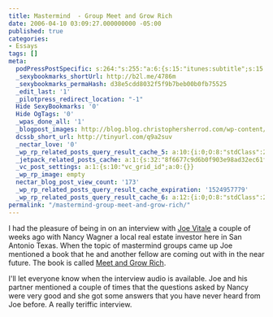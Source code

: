```yaml
---
title: Mastermind  - Group Meet and Grow Rich
date: 2006-04-10 03:09:27.000000000 -05:00
published: true
categories:
- Essays
tags: []
meta:
  podPressPostSpecific: s:264:"s:255:"a:6:{s:15:"itunes:subtitle";s:15:"##PostExcerpt##";s:14:"itunes:summary";s:15:"##PostExcerpt##";s:15:"itunes:keywords";s:17:"##WordPressCats##";s:13:"itunes:author";s:10:"##Global##";s:15:"itunes:explicit";s:7:"Default";s:12:"itunes:block";s:7:"Default";}";";
  _sexybookmarks_shortUrl: http://b2l.me/4786m
  _sexybookmarks_permaHash: d38e5cdd8032f5f9b7beb00b0fb75525
  _edit_last: '1'
  _pilotpress_redirect_location: "-1"
  Hide SexyBookmarks: '0'
  Hide OgTags: '0'
  _wpas_done_all: '1'
  _blogpost_images: http://blog.blog.christophersherrod.com/wp-content/uploads/images/video1.jpg
  dcssb_short_url: http://tinyurl.com/q9a2suv
  _nectar_love: '0'
  _wp_rp_related_posts_query_result_cache_5: a:10:{i:0;O:8:"stdClass":2:{s:7:"post_id";s:3:"119";s:5:"score";s:18:"38.548287347801676";}i:1;O:8:"stdClass":2:{s:7:"post_id";s:3:"125";s:5:"score";s:17:"36.06671379309714";}i:2;O:8:"stdClass":2:{s:7:"post_id";s:3:"124";s:5:"score";s:17:"36.06671379309714";}i:3;O:8:"stdClass":2:{s:7:"post_id";s:3:"120";s:5:"score";s:18:"33.851334780205676";}i:4;O:8:"stdClass":2:{s:7:"post_id";s:3:"123";s:5:"score";s:17:"32.46504041908579";}i:5;O:8:"stdClass":2:{s:7:"post_id";s:2:"20";s:5:"score";s:17:"30.81255151600825";}i:6;O:8:"stdClass":2:{s:7:"post_id";s:2:"15";s:5:"score";s:18:"28.988819254825454";}i:7;O:8:"stdClass":2:{s:7:"post_id";s:2:"45";s:5:"score";s:18:"27.446384715200512";}i:8;O:8:"stdClass":2:{s:7:"post_id";s:2:"43";s:5:"score";s:18:"14.740835583638313";}i:9;O:8:"stdClass":2:{s:7:"post_id";s:1:"5";s:5:"score";s:18:"11.010953410811886";}}
  _jetpack_related_posts_cache: a:1:{s:32:"8f6677c9d6b0f903e98ad32ec61f8deb";a:2:{s:7:"expires";i:1493350287;s:7:"payload";a:3:{i:0;a:1:{s:2:"id";i:105;}i:1;a:1:{s:2:"id";i:189;}i:2;a:1:{s:2:"id";i:257;}}}}
  _vc_post_settings: a:1:{s:10:"vc_grid_id";a:0:{}}
  _wp_rp_image: empty
  nectar_blog_post_view_count: '173'
  _wp_rp_related_posts_query_result_cache_expiration: '1524957779'
  _wp_rp_related_posts_query_result_cache_6: a:12:{i:0;O:8:"stdClass":2:{s:7:"post_id";s:4:"1211";s:5:"score";s:18:"58.142171583919534";}i:1;O:8:"stdClass":2:{s:7:"post_id";s:3:"189";s:5:"score";s:18:"56.966598254101335";}i:2;O:8:"stdClass":2:{s:7:"post_id";s:3:"605";s:5:"score";s:18:"55.004939747868384";}i:3;O:8:"stdClass":2:{s:7:"post_id";s:3:"119";s:5:"score";s:18:"55.004939747868384";}i:4;O:8:"stdClass":2:{s:7:"post_id";s:3:"602";s:5:"score";s:17:"51.43256289973465";}i:5;O:8:"stdClass":2:{s:7:"post_id";s:3:"577";s:5:"score";s:17:"51.43256289973465";}i:6;O:8:"stdClass":2:{s:7:"post_id";s:3:"404";s:5:"score";s:17:"51.43256289973465";}i:7;O:8:"stdClass":2:{s:7:"post_id";s:3:"320";s:5:"score";s:17:"51.43256289973465";}i:8;O:8:"stdClass":2:{s:7:"post_id";s:3:"312";s:5:"score";s:17:"51.43256289973465";}i:9;O:8:"stdClass":2:{s:7:"post_id";s:3:"282";s:5:"score";s:17:"51.43256289973465";}i:10;O:8:"stdClass":2:{s:7:"post_id";s:3:"124";s:5:"score";s:17:"51.43256289973465";}i:11;O:8:"stdClass":2:{s:7:"post_id";s:3:"120";s:5:"score";s:16:"47.7076474907497";}}
permalink: "/mastermind-group-meet-and-grow-rich/"
---
```

<p>I had the pleasure of being in on an interview with <a href="http://www.mrfire.com" rel="nofollow">Joe Vitale</a> a couple of weeks ago with Nancy Wagner a local real estate investor here in San Antonio Texas.  When the topic of mastermind groups came up Joe mentioned a book that he and another fellow are coming out with in the near future.  The book is called <a href="http://www.meetandgrowrich.com" rel="nofollow">Meet and Grow Rich</a>.</p>
<p>I'll let everyone know when the interview audio is available.  Joe and his partner mentioned a couple of times that the questions asked by Nancy were very good and she got some answers that you have never heard from Joe before.  A really teriffic interview.</p>

